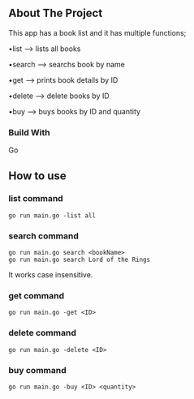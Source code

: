 ## About The Project

This app has a book list and it has multiple functions;

•list --> lists all books

•search --> searchs book by name

•get --> prints book details by ID

•delete --> delete books by ID

•buy --> buys books by ID and quantity


### Build With
Go

## How to use

### list command
```
go run main.go -list all
```

### search command 
```
go run main.go search <bookName>
go run main.go search Lord of the Rings 
```
It works case insensitive.

### get command
```
go run main.go -get <ID>
```

### delete command
```
go run main.go -delete <ID>
```

### buy command
```
go run main.go -buy <ID> <quantity>
```
